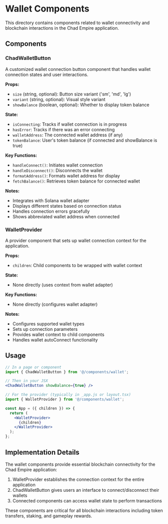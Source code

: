 # Wallet Components

This directory contains components related to wallet connectivity and blockchain interactions in the Chad Empire application.

## Components

### ChadWalletButton

A customized wallet connection button component that handles wallet connection states and user interactions.

**Props:**
- `size` (string, optional): Button size variant ('sm', 'md', 'lg')
- `variant` (string, optional): Visual style variant
- `showBalance` (boolean, optional): Whether to display token balance

**State:**
- `isConnecting`: Tracks if wallet connection is in progress
- `hasError`: Tracks if there was an error connecting
- `walletAddress`: The connected wallet address (if any)
- `tokenBalance`: User's token balance (if connected and showBalance is true)

**Key Functions:**
- `handleConnect()`: Initiates wallet connection
- `handleDisconnect()`: Disconnects the wallet
- `formatAddress()`: Formats wallet address for display
- `fetchBalance()`: Retrieves token balance for connected wallet

**Notes:**
- Integrates with Solana wallet adapter
- Displays different states based on connection status
- Handles connection errors gracefully
- Shows abbreviated wallet address when connected

### WalletProvider

A provider component that sets up wallet connection context for the application.

**Props:**
- `children`: Child components to be wrapped with wallet context

**State:**
- None directly (uses context from wallet adapter)

**Key Functions:**
- None directly (configures wallet adapter)

**Notes:**
- Configures supported wallet types
- Sets up connection parameters
- Provides wallet context to child components
- Handles wallet autoConnect functionality

## Usage

```jsx
// In a page or component
import { ChadWalletButton } from '@/components/wallet';

// Then in your JSX
<ChadWalletButton showBalance={true} />

// For the provider (typically in _app.js or layout.tsx)
import { WalletProvider } from '@/components/wallet';

const App = ({ children }) => {
  return (
    <WalletProvider>
      {children}
    </WalletProvider>
  );
};
```

## Implementation Details

The wallet components provide essential blockchain connectivity for the Chad Empire application:
1. WalletProvider establishes the connection context for the entire application
2. ChadWalletButton gives users an interface to connect/disconnect their wallets
3. Connected components can access wallet state to perform transactions

These components are critical for all blockchain interactions including token transfers, staking, and gameplay rewards.
